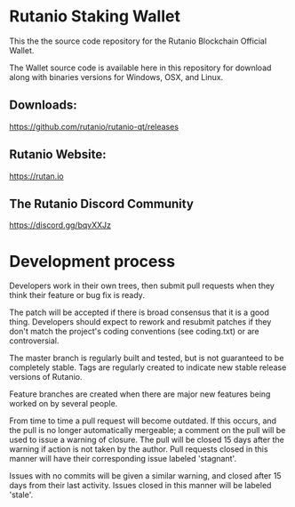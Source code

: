 
# Rutanio Staking Wallet
This the the source code repository for the Rutanio Blockchain Official Wallet.

The Wallet source code is available here in this repository for download along with binaries versions for Windows, OSX, and Linux.


## Downloads:
https://github.com/rutanio/rutanio-qt/releases

## Rutanio Website:
https://rutan.io

## The Rutanio Discord Community
https://discord.gg/bqvXXJz


# Development process
Developers work in their own trees, then submit pull requests when
they think their feature or bug fix is ready.

The patch will be accepted if there is broad consensus that it is a
good thing.  Developers should expect to rework and resubmit patches
if they don't match the project's coding conventions (see coding.txt)
or are controversial.

The master branch is regularly built and tested, but is not guaranteed
to be completely stable. Tags are regularly created to indicate new
stable release versions of Rutanio.

Feature branches are created when there are major new features being
worked on by several people.

From time to time a pull request will become outdated. If this occurs, and
the pull is no longer automatically mergeable; a comment on the pull will
be used to issue a warning of closure. The pull will be closed 15 days
after the warning if action is not taken by the author. Pull requests closed
in this manner will have their corresponding issue labeled 'stagnant'.

Issues with no commits will be given a similar warning, and closed after
15 days from their last activity. Issues closed in this manner will be 
labeled 'stale'.
